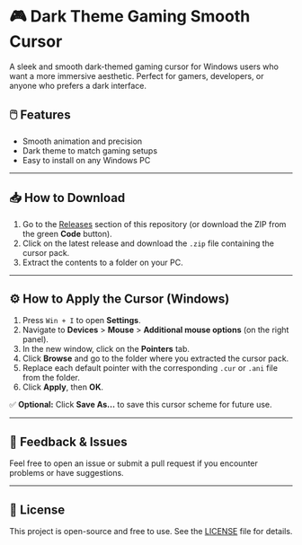 # 🎮 Dark Theme Gaming Smooth Cursor

A sleek and smooth dark-themed gaming cursor for Windows users who want a more immersive aesthetic. Perfect for gamers, developers, or anyone who prefers a dark interface.

## 🖱️ Features

- Smooth animation and precision
- Dark theme to match gaming setups
- Easy to install on any Windows PC

---

## 📥 How to Download

1. Go to the [Releases](https://github.com/mohitscodiclab/Tips_tricks/releases) section of this repository (or download the ZIP from the green **Code** button).
2. Click on the latest release and download the `.zip` file containing the cursor pack.
3. Extract the contents to a folder on your PC.

---

## ⚙️ How to Apply the Cursor (Windows)

1. Press `Win + I` to open **Settings**.
2. Navigate to **Devices** > **Mouse** > **Additional mouse options** (on the right panel).
3. In the new window, click on the **Pointers** tab.
4. Click **Browse** and go to the folder where you extracted the cursor pack.
5. Replace each default pointer with the corresponding `.cur` or `.ani` file from the folder.
6. Click **Apply**, then **OK**.

✅ **Optional:** Click **Save As...** to save this cursor scheme for future use.

---

## 💬 Feedback & Issues

Feel free to open an issue or submit a pull request if you encounter problems or have suggestions.

---

## 📜 License

This project is open-source and free to use. See the [LICENSE](LICENSE) file for details.
